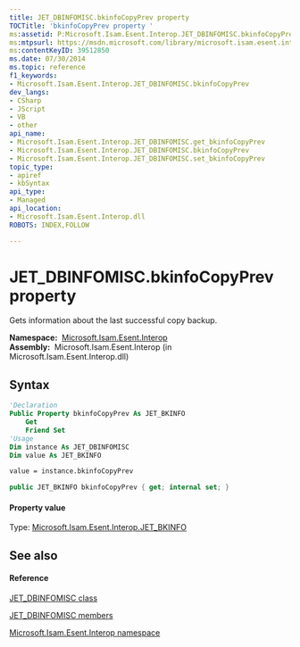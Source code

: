 ```yaml
---
title: JET_DBINFOMISC.bkinfoCopyPrev property 
TOCTitle: 'bkinfoCopyPrev property '
ms:assetid: P:Microsoft.Isam.Esent.Interop.JET_DBINFOMISC.bkinfoCopyPrev
ms:mtpsurl: https://msdn.microsoft.com/library/microsoft.isam.esent.interop.jet_dbinfomisc.bkinfocopyprev(v=EXCHG.10)
ms:contentKeyID: 39512850
ms.date: 07/30/2014
ms.topic: reference
f1_keywords:
- Microsoft.Isam.Esent.Interop.JET_DBINFOMISC.bkinfoCopyPrev
dev_langs:
- CSharp
- JScript
- VB
- other
api_name: 
- Microsoft.Isam.Esent.Interop.JET_DBINFOMISC.get_bkinfoCopyPrev
- Microsoft.Isam.Esent.Interop.JET_DBINFOMISC.bkinfoCopyPrev
- Microsoft.Isam.Esent.Interop.JET_DBINFOMISC.set_bkinfoCopyPrev
topic_type: 
- apiref
- kbSyntax
api_type: 
- Managed
api_location: 
- Microsoft.Isam.Esent.Interop.dll
ROBOTS: INDEX,FOLLOW

---
```


# JET_DBINFOMISC.bkinfoCopyPrev property

Gets information about the last successful copy backup.

**Namespace:**  [Microsoft.Isam.Esent.Interop](./microsoft.isam.esent.interop-namespace.md)  
**Assembly:**  Microsoft.Isam.Esent.Interop (in Microsoft.Isam.Esent.Interop.dll)

## Syntax

``` vb
'Declaration
Public Property bkinfoCopyPrev As JET_BKINFO
    Get
    Friend Set
'Usage
Dim instance As JET_DBINFOMISC
Dim value As JET_BKINFO

value = instance.bkinfoCopyPrev
```

``` csharp
public JET_BKINFO bkinfoCopyPrev { get; internal set; }
```

#### Property value

Type: [Microsoft.Isam.Esent.Interop.JET_BKINFO](./jet-bkinfo-structure2.md)  

## See also

#### Reference

[JET_DBINFOMISC class](./jet-dbinfomisc-class.md)

[JET_DBINFOMISC members](./jet-dbinfomisc-members.md)

[Microsoft.Isam.Esent.Interop namespace](./microsoft.isam.esent.interop-namespace.md)
